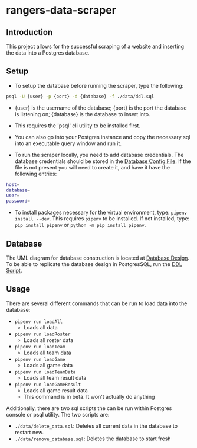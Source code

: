 # rangers-data-scraper
## Introduction
This project allows for the successful scraping of a website and inserting the data into a Postgres database.

## Setup
- To setup the database before running the scraper, type the following:
```sh
psql -U {user} -p {port} -d {database} -f ./data/ddl.sql
```
  - {user} is the username of the database; {port} is the port the database is listening on; {database} is the database to insert into.
  - This requires the 'psql' cli utility to be installed first.
  - You can also go into your Postgres instance and copy the necessary sql into an executable query window and run it.

- To run the scraper locally, you need to add database credentials. The database credentials should be stored in the [Database Config File](./config/database.ini). If the file is not present you will need to create it, and have it have the following entries:
```sh
host=
database=
user=
password=
```

- To install packages necessary for the virtual environment, type: `pipenv install --dev`. This requires `pipenv` to be installed. If not installed, type: `pip install pipenv` or `python -m pip install pipenv`.

## Database
The UML diagram for database construction is located at [Database Design](./docs/database_design.png). To be able to replicate the database design in PostgresSQL, run the [DDL Script](./data/ddl.sql).

## Usage
There are several different commands that can be run to load data into the database:
- `pipenv run loadAll`
  - Loads all data
- `pipenv run loadRoster`
  - Loads all roster data
- `pipenv run loadTeam`
  - Loads all team data
- `pipenv run loadGame`
  - Loads all game data
- `pipenv run loadTeamData`
  - Loads all team result data
- `pipenv run loadGameResult`
  - Loads all game result data
  - This command is in beta. It won't actually do anything

Additionally, there are two sql scripts the can be run within Postgres console or psql utility. The two scripts are:
- `./data/delete_data.sql`: Deletes all current data in the database to restart new.
- `./data/remove_database.sql`: Deletes the database to start fresh